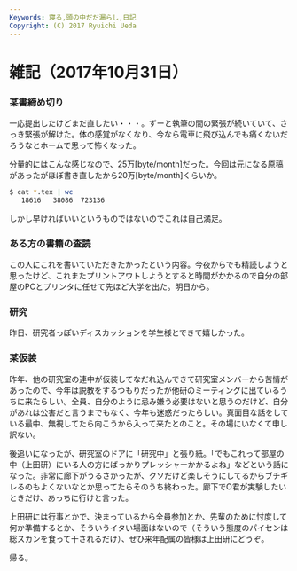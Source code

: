 ```yaml
---
Keywords: 寝る,頭の中だだ漏らし,日記
Copyright: (C) 2017 Ryuichi Ueda
---
```


# 雑記（2017年10月31日）

### 某書締め切り

一応提出したけどまだ直したい・・・。ずーと執筆の間の緊張が続いていて、さっき緊張が解けた。体の感覚がなくなり、今なら電車に飛び込んでも痛くないだろうなとホームで思って怖くなった。


分量的にはこんな感じなので、25万[byte/month]だった。今回は元になる原稿があったがほぼ書き直したから20万[byte/month]くらいか。

```bash
$ cat *.tex | wc
   18616   38086  723136
```

しかし早ければいいというものではないのでこれは自己満足。

### ある方の書籍の査読

この人にこれを書いていただきたかったという内容。今夜からでも精読しようと思ったけど、これまたプリントアウトしようとすると時間がかかるので自分の部屋のPCとプリンタに任せて先ほど大学を出た。明日から。

### 研究

昨日、研究者っぽいディスカッションを学生様とできて嬉しかった。

### 某仮装

昨年、他の研究室の連中が仮装してなだれ込んできて研究室メンバーから苦情があったので、今年は説教をするつもりだったが他研のミーティングに出ているうちに来たらしい。全員、自分のように忌み嫌う必要はないと思うのだけど、自分があれは公害だと言うまでもなく、今年も迷惑だったらしい。真面目な話をしている最中、無視してたら向こうから入って来たとのこと。その場にいなくて申し訳ない。

後追いになったが、研究室のドアに「研究中」と張り紙。「でもこれって部屋の中（上田研）にいる人の方にばっかりプレッシャーかかるよね」などという話になった。非常に廊下がうるさかったが、クソだけど楽しそうにしてるからブチギレるのもよくないなとか思ってたらそのうち終わった。廊下でO君が実験したいときだけ、あっちに行けと言った。

上田研には行事とかで、決まっているから全員参加とか、先輩のために忖度して何か準備するとか、そういうイタい場面はないので（そういう態度のパイセンは総スカンを食って干されるだけ）、ぜひ来年配属の皆様は上田研にどうぞ。



帰る。
